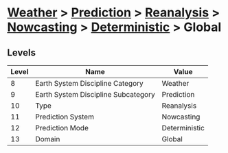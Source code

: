# [Weather](../../../../..) > [Prediction](../../../..) > [Reanalysis](../../..) > [Nowcasting](../..) > [Deterministic](..) > Global

## Levels

| Level | Name | Value |
|-----|-----|-----|
| 8 | Earth System Discipline Category | Weather |
| 9 | Earth System Discipline Subcategory | Prediction |
| 10 | Type | Reanalysis |
| 11 | Prediction System | Nowcasting |
| 12 | Prediction Mode | Deterministic |
| 13 | Domain | Global |
